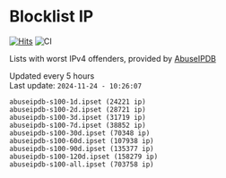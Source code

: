 # Blocklist IP

[![Hits](https://hits.seeyoufarm.com/api/count/incr/badge.svg?url=https%3A%2F%2Fgithub.com%2Fborestad%2Fblocklist-ip%2F&count_bg=%2379C83D&title_bg=%23555555&icon=&icon_color=%23E7E7E7&title=hits&edge_flat=false)](https://hits.seeyoufarm.com)  ![CI](https://img.shields.io/github/workflow/status/borestad/blocklist-ip/CI?style=flat-square)

Lists with worst IPv4 offenders, provided by [AbuseIPDB](https://www.abuseipdb.com/)

<!-- FOOTER-PLACEHOLDER -->
Updated every 5 hours<br>
Last update: `2024-11-24 - 10:26:07`
```
abuseipdb-s100-1d.ipset (24221 ip)
abuseipdb-s100-2d.ipset (28721 ip)
abuseipdb-s100-3d.ipset (31719 ip)
abuseipdb-s100-7d.ipset (38852 ip)
abuseipdb-s100-30d.ipset (70348 ip)
abuseipdb-s100-60d.ipset (107938 ip)
abuseipdb-s100-90d.ipset (135377 ip)
abuseipdb-s100-120d.ipset (158279 ip)
abuseipdb-s100-all.ipset (703758 ip)
```
